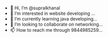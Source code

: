 - 👋 Hi, I’m @supralkhanal
- 👀 I’m interested in website developing ...
- 🌱 I’m currently learning java developing...
- 💞️ I’m looking to collaborate on  networking...
- 📫 How to reach me  through 9844985259...

<!---
supralkhanal/supralkhanal is a ✨ special ✨ repository because its `README.md` (this file) appears on your GitHub profile.
You can click the Preview link to take a look at your changes.
--->
